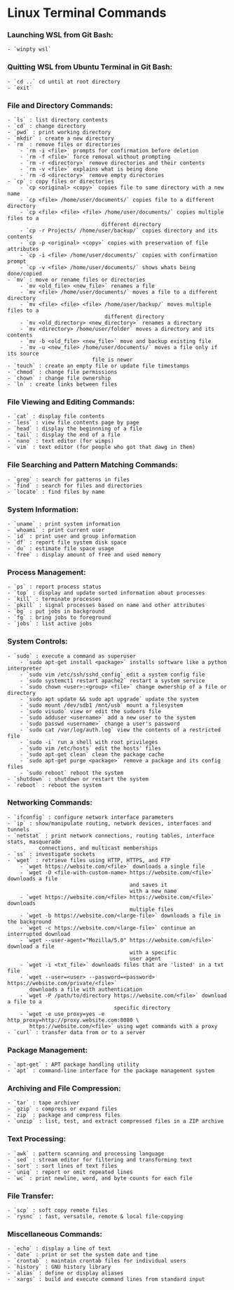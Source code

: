 # Linux Terminal Commands

### Launching WSL from Git Bash:
	- `winpty wsl`

### Quitting WSL from Ubuntu Terminal in Git Bash:
	- `cd ..` cd until at root directory
	- `exit`

### File and Directory Commands:
	- `ls` : list directory contents
	- `cd` : change directory
	- `pwd` : print working directory
	- `mkdir` : create a new directory
	- `rm` : remove files or directories
		- `rm -i <file>` prompts for confirmation before deletion
		- `rm -f <file>` force removal without prompting
		- `rm -r <directory>` remove directories and their contents
		- `rm -v <file>` explains what is being done
		- `rm -d <directory>` remove empty directories
	- `cp` : copy files or directories
		- `cp <original> <copy>` copies file to same directory with a new name
		- `cp <file> /home/user/documents/` copies file to a different directory
		- `cp <file> <file> <file> /home/user/documents/` copies multiple files to a
								  different directory
		- `cp -r Projects/ /home/user/backup/` copies directory and its contents
		- `cp -p <original> <copy>` copies with preservation of file attributes
		- `cp -i <file> /home/user/documents/` copies with confirmation prompt
		- `cp -v <file> /home/user/documents/` shows whats being done/copied
	- `mv` : move or rename files or directories
		- `mv <old_file> <new_file>` renames a file
		- `mv <file> /home/user/documents/` moves a file to a different directory
		- `mv <file> <file> <file> /home/user/backup/` moves multiple files to a
							       different directory
		- `mv <old_directory> <new_directory>` renames a directory
		- `mv <directory> /home/user/folder` moves a directory and its contents
		- `mv -b <old_file> <new_file>` move and backup existing file
		- `mv -u <new_file> /home/user/documents/` moves a file only if its source
							   file is newer
	- `touch` : create an empty file or update file timestamps
	- `chmod` : change file permissions
	- `chown` : change file ownership
	- `ln` : create links between files

### File Viewing and Editing Commands:
	- `cat` : display file contents
	- `less` : view file contents page by page
	- `head` : display the beginnning of a file
	- `tail` : display the end of a file
	- `nano` : text editor (for wimps)
	- `vim` : text editor (for people who got that dawg in them)

### File Searching and Pattern Matching Commands:
	- `grep` : search for patterns in files
	- `find` : search for files and directories
	- `locate` : find files by name

### System Information:
	- `uname` : print system information
	- `whoami` : print current user
	- `id` : print user and group information
	- `df` : report file system disk space
	- `du` : estimate file space usage
	- `free` : display amount of free and used memory

### Process Management:
	- `ps` : report process status
	- `top` : display and update sorted information about processes
	- `kill` : terminate processes
	- `pkill` : signal processes based on name and other attributes
	- `bg` : put jobs in background
	- `fg` : bring jobs to foreground
	- `jobs` : list active jobs

### System Controls:
	- `sudo` : execute a command as superuser
		- `sudo apt-get install <package>` installs software like a python interpreter
		- `sudo vim /etc/ssh/sshd_config` edit a system config file
		- `sudo systemct1 restart apache2` restart a system service
		- `sudo chown <user>:<group> <file>` change ownership of a file or directory
		- `sudo apt update && sudo apt upgrade` update the system
		- `sudo mount /dev/sdb1 /mnt/usb` mount a filesystem
		- `sudo visudo` view or edit the sudoers file
		- `sudo adduser <username>` add a new user to the system
		- `sudo passwd <username>` change a user's password
		- `sudo cat /var/log/auth.log` view the contents of a restricted file
		- `sudo -i` run a shell with root privileges
		- `sudo vim /etc/hosts` edit the hosts' files
		- `sudo apt-get clean` clean the package cache
		- `sudo apt-get purge <package>` remove a package and its config files
		- `sudo reboot` reboot the system
	- `shutdown` : shutdown or restart the system
	- `reboot` : reboot the system

### Networking Commands:
	- `ifconfig` : configure network interface parameters
	- `ip` : show/manipulate routing, network devices, interfaces and tunnels
	- `netstat` : print network connections, routing tables, interface stats, masquerade
		      connections, and multicast memberships
	- `ss` : investigate sockets
	- `wget` : retrieve files using HTTP, HTTPS, and FTP
		- `wget https://website.com/<file>` downloads a single file
		- `wget -O <file-with-custom-name> https://website.com/<file>` downloads a file
									       and saves it 
									       with a new name
		- `wget https://website.com/<file> https://website.com/<file>` downloads
									       multiple files
		- `wget -b https://website.com/<large-file>` downloads a file in the background
		- `wget -c https://website.com/<large-file>` continue an interrupted download
		- `wget --user-agent="Mozilla/5.0" https://website.com/<file>` download a file
									       with a specific
									       user agent
		- `wget -i <txt_file>` downloads files that are 'listed' in a txt file
		- `wget --user=<user> --password=<password> https://website.com/private/<file>`
		   downloads a file with authentication
		- `wget -P /path/to/directory https://website.com/<file>` download a file to a
									  specific directory
		- `wget -e use_proxy=yes -e http_proxy=http://proxy.website.com:8080 \
		   https://website.com/<file>` using wget commands with a proxy
	- `curl` : transfer data from or to a server

### Package Management:
	- `apt-get` : APT package handling utility
	- `apt` : command-line interface for the package management system

### Archiving and File Compression:
	- `tar` : tape archiver
	- `gzip` : compress or expand files
	- `zip` : package and compress files
	- `unzip` : list, test, and extract compressed files in a ZIP archive

### Text Processing:
	- `awk` : pattern scanning and processing language
	- `sed` : stream editor for filtering and transforming text
	- `sort` : sort lines of text files
	- `uniq` : report or omit repeated lines
	- `wc` : print newline, word, and byte counts for each file

### File Transfer:
	- `scp` : soft copy remote files
	- `rysnc` : fast, versatile, remote & local file-copying

### Miscellaneous Commands:
	- `echo` : display a line of text
	- `date` : print or set the system date and time
	- `crontab` : maintain crontab files for individual users
	- `history` : GNU history library
	- `alias` : define or display aliases
	- `xargs` : build and execute command lines from standard input
